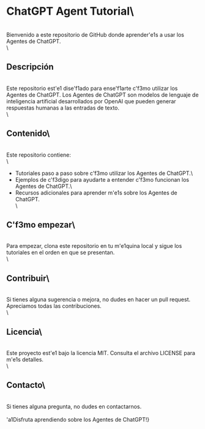 # ChatGPT Agent Tutorial\
\
Bienvenido a este repositorio de GitHub donde aprender\'e1s a usar los Agentes de ChatGPT.\
\
## Descripción
\
Este repositorio est\'e1 dise\'f1ado para ense\'f1arte c\'f3mo utilizar los Agentes de ChatGPT. Los Agentes de ChatGPT son modelos de lenguaje de inteligencia artificial desarrollados por OpenAI que pueden generar respuestas humanas a las entradas de texto.\
\
## Contenido\
\
Este repositorio contiene:\
\
- Tutoriales paso a paso sobre c\'f3mo utilizar los Agentes de ChatGPT.\
- Ejemplos de c\'f3digo para ayudarte a entender c\'f3mo funcionan los Agentes de ChatGPT.\
- Recursos adicionales para aprender m\'e1s sobre los Agentes de ChatGPT.\
\
## C\'f3mo empezar\
\
Para empezar, clona este repositorio en tu m\'e1quina local y sigue los tutoriales en el orden en que se presentan.\
\
## Contribuir\
\
Si tienes alguna sugerencia o mejora, no dudes en hacer un pull request. Apreciamos todas las contribuciones.\
\
## Licencia\
\
Este proyecto est\'e1 bajo la licencia MIT. Consulta el archivo LICENSE para m\'e1s detalles.\
\
## Contacto\
\
Si tienes alguna pregunta, no dudes en contactarnos.\
\
\'a1Disfruta aprendiendo sobre los Agentes de ChatGPT!}

